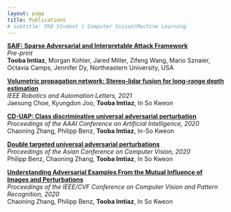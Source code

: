 ```yaml
---
layout: page
title: Publications
# subtitle: PhD Student | Computer Vision/Machine Learning
---
```


[**SAIF: Sparse Adversarial and Interpretable Attack Framework**](https://arxiv.org/abs/2212.07495)\
*Pre-print*\
**Tooba Imtiaz**, Morgan Kohler, Jared Miller, Zifeng Wang, Mario Sznaier, Octavia Camps, Jennifer Dy, Northeastern University, USA

[**Volumetric propagation network: Stereo-lidar fusion for long-range depth estimation**](https://arxiv.org/pdf/2103.12964)\
*IEEE Robotics and Automation Letters, 2021*\
Jaesung Choe, Kyungdon Joo, **Tooba Imtiaz**, In So Kweon

[**CD-UAP: Class discriminative universal adversarial perturbation**](https://ojs.aaai.org/index.php/AAAI/article/download/6154/6010)\
*Proceedings of the AAAI Conference on Artificial Intelligence, 2020*\
Chaoning Zhang, Philipp Benz, **Tooba Imtiaz**, In-So Kweon

[**Double targeted universal adversarial perturbations**](https://openaccess.thecvf.com/content/ACCV2020/papers/Benz_Double_Targeted_Universal_Adversarial_Perturbations_ACCV_2020_paper.pdf)\
*Proceedings of the Asian Conference on Computer Vision, 2020*\
Philipp Benz, Chaoning Zhang, **Tooba Imtiaz**, In So Kweon

[**Understanding Adversarial Examples From the Mutual Influence of Images and Perturbations**](http://openaccess.thecvf.com/content_CVPR_2020/papers/Zhang_Understanding_Adversarial_Examples_From_the_Mutual_Influence_of_Images_and_CVPR_2020_paper.pdf)\
*Proceedings of the IEEE/CVF Conference on Computer Vision and Pattern Recognition, 2020*\
Chaoning Zhang, Philipp Benz, **Tooba Imtiaz**, In So Kweon